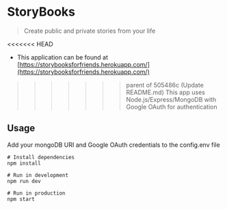 # StoryBooks

> Create public and private stories from your life

<<<<<<< HEAD
- This application can be found at [https://storybooksforfriends.herokuapp.com/](https://storybooksforfriends.herokuapp.com/)


>>>>>>> parent of 505486c (Update README.md)
This app uses Node.js/Express/MongoDB with Google OAuth for authentication

## Usage

Add your mongoDB URI and Google OAuth credentials to the config.env file

```
# Install dependencies
npm install

# Run in development
npm run dev

# Run in production
npm start
```